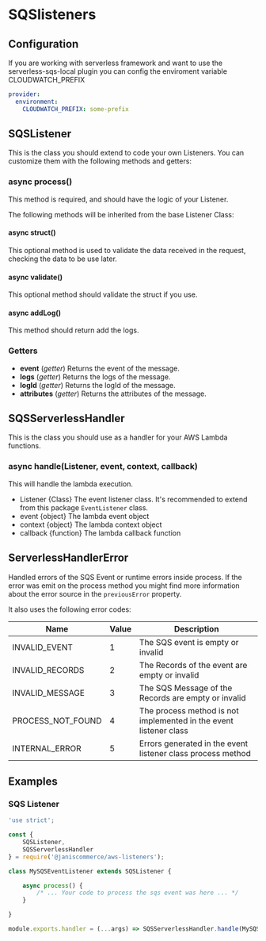 # SQSlisteners

## Configuration

If you are working with serverless framework and want to use the serverless-sqs-local plugin you can config the enviroment variable CLOUDWATCH_PREFIX

``` yml
provider:
  environment:
    CLOUDWATCH_PREFIX: some-prefix

```

## SQSListener

This is the class you should extend to code your own Listeners. You can customize them with the following methods and getters:

### async process()
This method is required, and should have the logic of your Listener.

The following methods will be inherited from the base Listener Class:

#### async struct()
This optional method is used to validate the data received in the request, checking the data to be use later.

#### async validate()
This optional method should validate the struct if you use.

#### async addLog()
This method should return add the logs.

### Getters
* **event** (*getter*)
Returns the event of the message.
* **logs** (*getter*)
Returns the logs of the message.
* **logId** (*getter*)
Returns the logId of the message.
* **attributes** (*getter*)
Returns the attributes of the message.

## SQSServerlessHandler

This is the class you should use as a handler for your AWS Lambda functions.

### async handle(Listener, event, context, callback)
This will handle the lambda execution.
* Listener {Class} The event listener class. It's recommended to extend from this package `EventListener` class.
* event {object} The lambda event object
* context {object} The lambda context object
* callback {function} The lambda callback function

## ServerlessHandlerError

Handled errors of the SQS Event or runtime errors inside process. If the error was emit on the process method you might find more information about the error source in the `previousError` property.

It also uses the following error codes:

| Name | Value | Description |
| --- | --- | --- |
| INVALID_EVENT | 1 | The SQS event is empty or invalid |
| INVALID_RECORDS | 2 | The Records of the event are empty or invalid |
| INVALID_MESSAGE | 3 | The SQS Message of the Records are empty or invalid |
| PROCESS_NOT_FOUND | 4 | The process method is not implemented in the event listener class |
| INTERNAL_ERROR | 5 | Errors generated in the event listener class process method |

## Examples

### SQS Listener

```js
'use strict';

const {
	SQSListener,
	SQSServerlessHandler
} = require('@janiscommerce/aws-listeners');

class MySQSEventListener extends SQSListener {

	async process() {
		/* ... Your code to process the sqs event was here ... */
	}

}

module.exports.handler = (...args) => SQSServerlessHandler.handle(MySQSEventListener, ...args);
```
